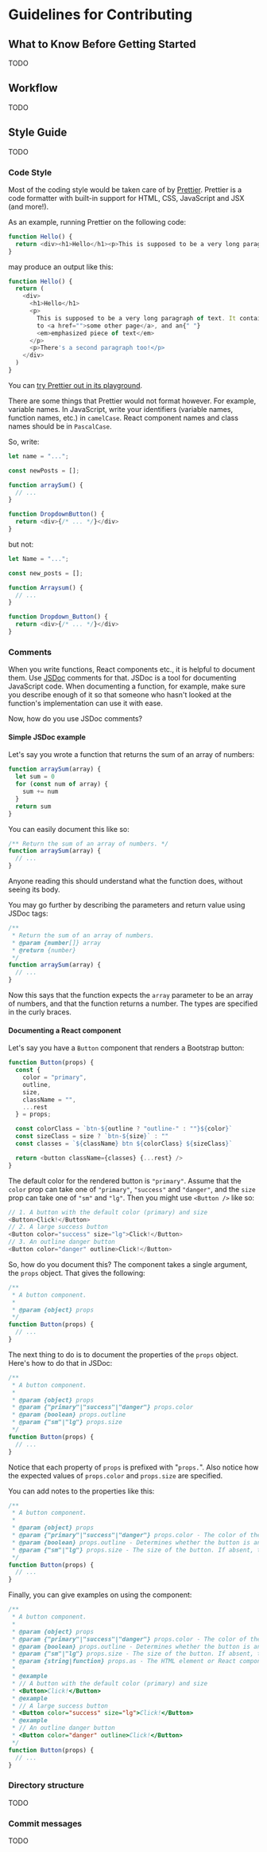 # Guidelines for Contributing

## What to Know Before Getting Started

TODO

<!-- Basic HTML, CSS, JS, Git

Bootstrap, React

Gatsby, ... -->

## Workflow

TODO

## Style Guide

TODO

### Code Style

Most of the coding style would be taken care of by [Prettier](https://prettier.io/). Prettier is a code formatter with built-in support for HTML, CSS, JavaScript and JSX (and more!).

As an example, running Prettier on the following code:
```js
function Hello() {
  return <div><h1>Hello</h1><p>This is supposed to be a very long paragraph of text. It contains a link to <a href="">some other page</a>, and an <em>emphasized piece of text</em></p><p>There's a second paragraph too!</p></div>
}
```
may produce an output like this:
```js
function Hello() {
  return (
    <div>
      <h1>Hello</h1>
      <p>
        This is supposed to be a very long paragraph of text. It contains a link
        to <a href="">some other page</a>, and an{" "}
        <em>emphasized piece of text</em>
      </p>
      <p>There's a second paragraph too!</p>
    </div>
  )
}
```

You can [try Prettier out in its playground](https://prettier.io/playground/).

<!-- Mention here about the precommit hook? -->

<!-- Variable names -->

There are some things that Prettier would not format however. For example, variable names. In JavaScript, write your identifiers (variable names, function names, etc.) in `camelCase`. React component names and class names should be in `PascalCase`.

So, write:
```js
let name = "...";

const newPosts = [];

function arraySum() {
  // ...
}

function DropdownButton() {
  return <div>{/* ... */}</div>
}
```
but not:
```js
let Name = "...";

const new_posts = [];

function Arraysum() {
  // ...
}

function Dropdown_Button() {
  return <div>{/* ... */}</div>
}
```

### Comments

<!-- Why comment? -->

When you write functions, React components etc., it is helpful to document them. Use [JSDoc](https://jsdoc.app/) comments for that. JSDoc is a tool for documenting JavaScript code. When documenting a function, for example, make sure you describe enough of it so that someone who hasn't looked at the function's implementation can use it with ease.

Now, how do you use JSDoc comments?

#### Simple JSDoc example

Let's say you wrote a function that returns the sum of an array of numbers:
```js
function arraySum(array) {
  let sum = 0
  for (const num of array) {
    sum += num
  }
  return sum
}
```
You can easily document this like so:
```js
/** Return the sum of an array of numbers. */
function arraySum(array) {
  // ...
}
```
Anyone reading this should understand what the function does, without seeing its body.

You may go further by describing the parameters and return value using JSDoc tags:
```js
/**
 * Return the sum of an array of numbers.
 * @param {number[]} array
 * @return {number}
 */
function arraySum(array) {
  // ...
}
```
Now this says that the function expects the `array` parameter to be an array of numbers, and that the function returns a number. The types are specified in the curly braces.

#### Documenting a React component

Let's say you have a `Button` component that renders a Bootstrap button:
```js
function Button(props) {
  const {
    color = "primary",
    outline,
    size,
    className = "",
    ...rest
  } = props;

  const colorClass = `btn-${outline ? "outline-" : ""}${color}`
  const sizeClass = size ? `btn-${size}` : ""
  const classes = `${className} btn ${colorClass} ${sizeClass}`

  return <button className={classes} {...rest} />
}
```

The default color for the rendered button is `"primary"`. Assume that the `color` prop can take one of `"primary"`, `"success"` and `"danger"`, and the `size` prop can take one of `"sm"` and `"lg"`. Then you might use `<Button />` like so:
```js
// 1. A button with the default color (primary) and size
<Button>Click!</Button>
// 2. A large success button
<Button color="success" size="lg">Click!</Button>
// 3. An outline danger button
<Button color="danger" outline>Click!</Button>
```

So, how do you document this? The component takes a single argument, the `props` object. That gives the following:
```js
/**
 * A button component.
 *
 * @param {object} props
 */
function Button(props) {
  // ...
}
```
The next thing to do is to document the properties of the `props` object. Here's how to do that in JSDoc:
```js
/**
 * A button component.
 *
 * @param {object} props
 * @param {"primary"|"success"|"danger"} props.color
 * @param {boolean} props.outline
 * @param {"sm"|"lg"} props.size
 */
function Button(props) {
  // ...
}
```
Notice that each property of `props` is prefixed with "`props.`". Also notice how the expected values of `props.color` and `props.size` are specified.

You can add notes to the properties like this:
```js
/**
 * A button component.
 *
 * @param {object} props
 * @param {"primary"|"success"|"danger"} props.color - The color of the button. Defaults to "primary"
 * @param {boolean} props.outline - Determines whether the button is an outline button or not.
 * @param {"sm"|"lg"} props.size - The size of the button. If absent, the button takes its normal size
 */
function Button(props) {
  // ...
}
```

Finally, you can give examples on using the component:

```js
/**
 * A button component.
 *
 * @param {object} props
 * @param {"primary"|"success"|"danger"} props.color - The color of the button. Defaults to "primary"
 * @param {boolean} props.outline - Determines whether the button is an outline button or not.
 * @param {"sm"|"lg"} props.size - The size of the button. If absent, the button takes its normal size
 * @param {string|function} props.as - The HTML element or React component to render as. Defaults to "button"
 *
 * @example
 * // A button with the default color (primary) and size
 * <Button>Click!</Button>
 * @example
 * // A large success button
 * <Button color="success" size="lg">Click!</Button>
 * @example
 * // An outline danger button
 * <Button color="danger" outline>Click!</Button>
 */
function Button(props) {
  // ...
}
```

### Directory structure

TODO

### Commit messages

TODO